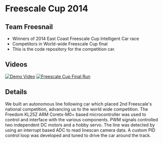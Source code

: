 # Freescale Cup 2014
## Team Freesnail
* Winners of 2014 East Coast Freescale Cup Intelligent Car race
* Competitors in World-wide Freescale Cup final
* This is the code repository for the competition car.

## Videos
[![Demo Video](https://i.vimeocdn.com/video/471342576_350x250.jpg)](https://vimeo.com/91821297)
[![Freescale Cup Final Run](https://i.vimeocdn.com/video/472144993_350x250.jpg)](https://vimeo.com/92422930)

## Details
We built an autonomous line following car which placed 2nd Freescale's national competition, advancing us to the world wide competition. The Freedom KL25Z ARM Coretx-M0+ based microcontroller was used to control and interface with the various components. PWM signals controlled two independent DC motors and a hobby servo. The line was detected by using an interrupt based ADC to read linescan camera data. A custom PID control loop was developed and tuned to drive the car around the track.
